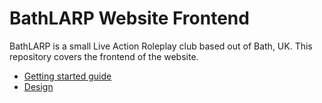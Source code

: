 # BathLARP Website Frontend

BathLARP is a small Live Action Roleplay club based out of Bath, UK. This repository covers the frontend of the website.

- [Getting started guide](_docs/getting-started.md)
- [Design](_docs/design.md)
